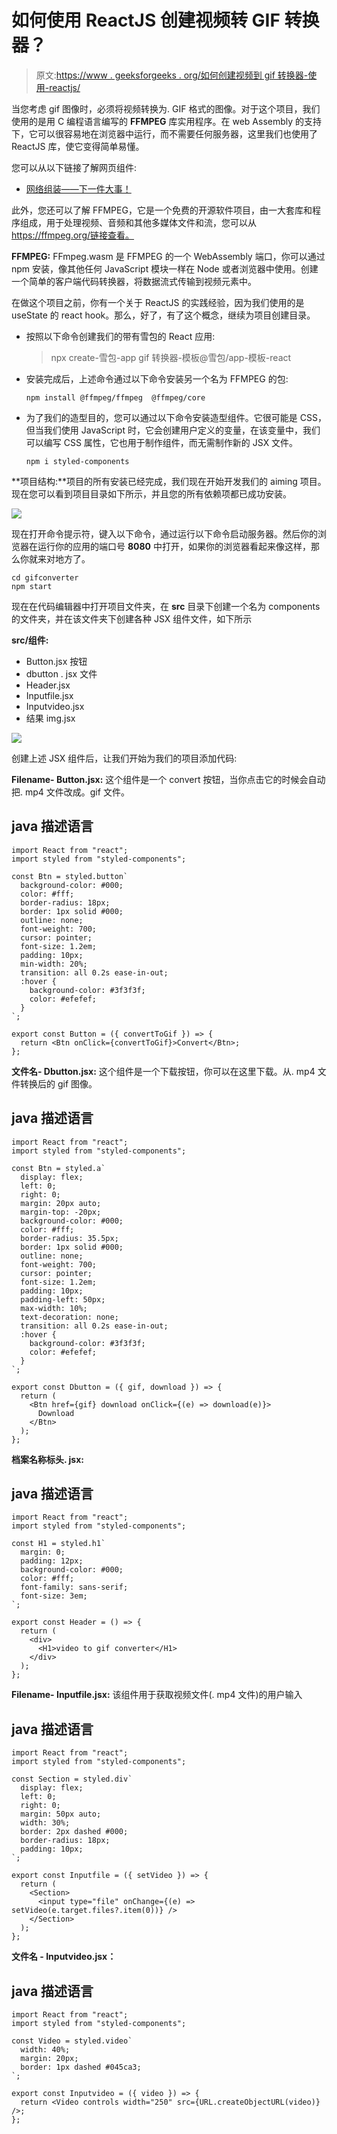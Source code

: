 # 如何使用 ReactJS 创建视频转 GIF 转换器？

> 原文:[https://www . geeksforgeeks . org/如何创建视频到 gif 转换器-使用-reactjs/](https://www.geeksforgeeks.org/how-to-create-a-video-to-gif-converter-using-reactjs/)

当您考虑 gif 图像时，必须将视频转换为. GIF 格式的图像。对于这个项目，我们使用的是用 C 编程语言编写的 **FFMPEG** 库实用程序。在 web Assembly 的支持下，它可以很容易地在浏览器中运行，而不需要任何服务器，这里我们也使用了 ReactJS 库，使它变得简单易懂。

您可以从以下链接了解网页组件:

*   [网络组装——下一件大事！](https://www.geeksforgeeks.org/webassembly-the-next-big-thing/)

此外，您还可以了解 FFMPEG，它是一个免费的开源软件项目，由一大套库和程序组成，用于处理视频、音频和其他多媒体文件和流，您可以从 https://ffmpeg.org/链接查看。

**FFMPEG:** FFmpeg.wasm 是 FFMPEG 的一个 WebAssembly 端口，你可以通过 npm 安装，像其他任何 JavaScript 模块一样在 Node 或者浏览器中使用。创建一个简单的客户端代码转换器，将数据流式传输到视频元素中。

在做这个项目之前，你有一个关于 ReactJS 的实践经验，因为我们使用的是 useState 的 react hook。那么，好了，有了这个概念，继续为项目创建目录。

*   按照以下命令创建我们的带有雪包的 React 应用:

    > npx create-雪包-app gif 转换器-模板@雪包/app-模板-react

*   安装完成后，上述命令通过以下命令安装另一个名为 FFMPEG 的包:

    ```
    npm install @ffmpeg/ffmpeg  @ffmpeg/core
    ```

*   为了我们的造型目的，您可以通过以下命令安装造型组件。它很可能是 CSS，但当我们使用 JavaScript 时，它会创建用户定义的变量，在该变量中，我们可以编写 CSS 属性，它也用于制作组件，而无需制作新的 JSX 文件。

    ```
    npm i styled-components
    ```

**项目结构:**项目的所有安装已经完成，我们现在开始开发我们的 aiming 项目。现在您可以看到项目目录如下所示，并且您的所有依赖项都已成功安装。

![](img/2e27a865bbd17250c95edefab70085ba.png)

现在打开命令提示符，键入以下命令，通过运行以下命令启动服务器。然后你的浏览器在运行你的应用的端口号 **8080** 中打开，如果你的浏览器看起来像这样，那么你就来对地方了。

```
cd gifconverter
npm start
```

现在在代码编辑器中打开项目文件夹，在 **src** 目录下创建一个名为 components 的文件夹，并在该文件夹下创建各种 JSX 组件文件，如下所示

**src/组件:**

*   Button.jsx 按钮
*   dbutton . jsx 文件
*   Header.jsx
*   Inputfile.jsx
*   Inputvideo.jsx
*   结果 img.jsx

![](img/a118de77d559b8af19e9982e00490ea5.png)

创建上述 JSX 组件后，让我们开始为我们的项目添加代码:

**Filename- Button.jsx:** 这个组件是一个 convert 按钮，当你点击它的时候会自动把. mp4 文件改成。gif 文件。

## java 描述语言

```
import React from "react";
import styled from "styled-components";

const Btn = styled.button`
  background-color: #000;
  color: #fff;
  border-radius: 18px;
  border: 1px solid #000;
  outline: none;
  font-weight: 700;
  cursor: pointer;
  font-size: 1.2em;
  padding: 10px;
  min-width: 20%;
  transition: all 0.2s ease-in-out;
  :hover {
    background-color: #3f3f3f;
    color: #efefef;
  }
`;

export const Button = ({ convertToGif }) => {
  return <Btn onClick={convertToGif}>Convert</Btn>;
};
```

**文件名- Dbutton.jsx:** 这个组件是一个下载按钮，你可以在这里下载。从. mp4 文件转换后的 gif 图像。

## java 描述语言

```
import React from "react";
import styled from "styled-components";

const Btn = styled.a`
  display: flex;
  left: 0;
  right: 0;
  margin: 20px auto;
  margin-top: -20px;
  background-color: #000;
  color: #fff;
  border-radius: 35.5px;
  border: 1px solid #000;
  outline: none;
  font-weight: 700;
  cursor: pointer;
  font-size: 1.2em;
  padding: 10px;
  padding-left: 50px;
  max-width: 10%;
  text-decoration: none;
  transition: all 0.2s ease-in-out;
  :hover {
    background-color: #3f3f3f;
    color: #efefef;
  }
`;

export const Dbutton = ({ gif, download }) => {
  return (
    <Btn href={gif} download onClick={(e) => download(e)}>
      Download
    </Btn>
  );
};
```

**档案名称标头. jsx:**

## java 描述语言

```
import React from "react";
import styled from "styled-components";

const H1 = styled.h1`
  margin: 0;
  padding: 12px;
  background-color: #000;
  color: #fff;
  font-family: sans-serif;
  font-size: 3em;
`;

export const Header = () => {
  return (
    <div>
      <H1>video to gif converter</H1>
    </div>
  );
};
```

**Filename- Inputfile.jsx:** 该组件用于获取视频文件(. mp4 文件)的用户输入

## java 描述语言

```
import React from "react";
import styled from "styled-components";

const Section = styled.div`
  display: flex;
  left: 0;
  right: 0;
  margin: 50px auto;
  width: 30%;
  border: 2px dashed #000;
  border-radius: 18px;
  padding: 10px;
`;

export const Inputfile = ({ setVideo }) => {
  return (
    <Section>
      <input type="file" onChange={(e) => setVideo(e.target.files?.item(0))} />
    </Section>
  );
};
```

**文件名 - Inputvideo.jsx：**

## java 描述语言

```
import React from "react";
import styled from "styled-components";

const Video = styled.video`
  width: 40%;
  margin: 20px;
  border: 1px dashed #045ca3;
`;

export const Inputvideo = ({ video }) => {
  return <Video controls width="250" src={URL.createObjectURL(video)} />;
};
```